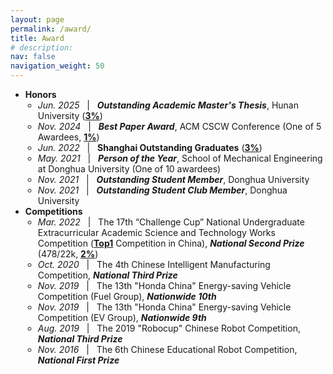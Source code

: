 ```yaml
---
layout: page
permalink: /award/
title: Award
# description:
nav: false
navigation_weight: 50
---
```



- <b>Honors</b>
  <ul style="padding-left: 20px;">
      <li><em>Jun. 2025</em> &nbsp; | &nbsp; <b><i>Outstanding Academic Master's Thesis</i></b>, Hunan University (<u><b>3%</b></u>)</li>
      <li><em>Nov. 2024</em> &nbsp; | &nbsp; <b><i>Best Paper Award</i></b>, ACM CSCW Conference (One of 5 Awardees, <u><b>1%</b></u>)</li>
      <li><em>Jun. 2022</em> &nbsp; | &nbsp; <b>Shanghai Outstanding Graduates</b> (<u><b>3%</b></u>)</li>
      <li><em>May. 2021</em> &nbsp; | &nbsp; <b><i>Person of the Year</i></b>, School of Mechanical Engineering at Donghua University (One of 10 awardees)</li>
      <li><em>Nov. 2021</em> &nbsp; | &nbsp; <b><i>Outstanding Student Member</i></b>, Donghua University</li>
      <li><em>Nov. 2021</em> &nbsp; | &nbsp; <b><i>Outstanding Student Club Member</i></b>, Donghua University</li>
    </ul>
- <b>Competitions</b>
  <ul style="padding-left: 20px;">
      <li><em>Mar. 2022</em> &nbsp; | &nbsp; The 17th “Challenge Cup” National Undergraduate Extracurricular Academic Science and Technology Works Competition (<b><u>Top1</u></b> Competition in China), <b><i>National Second Prize</i></b> (478/22k, <u><b>2%</b></u>)</li>
      <li><em>Oct. 2020</em> &nbsp; | &nbsp; The 4th Chinese Intelligent Manufacturing Competition, <b><i>National Third Prize</i></b></li>
      <li><em>Nov. 2019</em> &nbsp; | &nbsp; The 13th "Honda China" Energy-saving Vehicle Competition (Fuel Group), <b><i>Nationwide 10th</i></b></li>
      <li><em>Nov. 2019</em> &nbsp; | &nbsp; The 13th "Honda China" Energy-saving Vehicle Competition (EV Group), <b><i>Nationwide 9th</i></b></li>
      <li><em>Aug. 2019</em> &nbsp; | &nbsp; The 2019 "Robocup" Chinese Robot Competition, <b><i>National Third Prize</i></b></li>
      <li><em>Nov. 2016</em> &nbsp; | &nbsp; The 6th Chinese Educational Robot Competition, <b><i>National First Prize</i></b></li>
    </ul>
